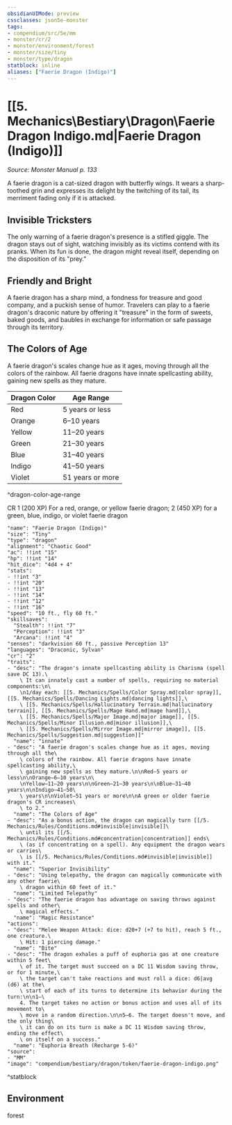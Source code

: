 ```yaml
---
obsidianUIMode: preview
cssclasses: json5e-monster
tags:
- compendium/src/5e/mm
- monster/cr/2
- monster/environment/forest
- monster/size/tiny
- monster/type/dragon
statblock: inline
aliases: ["Faerie Dragon (Indigo)"]
---
```

# [[5. Mechanics\Bestiary\Dragon\Faerie Dragon Indigo.md|Faerie Dragon (Indigo)]]
*Source: Monster Manual p. 133*  

A faerie dragon is a cat-sized dragon with butterfly wings. It wears a sharp-toothed grin and expresses its delight by the twitching of its tail, its merriment fading only if it is attacked.

## Invisible Tricksters

The only warning of a faerie dragon's presence is a stifled giggle. The dragon stays out of sight, watching invisibly as its victims contend with its pranks. When its fun is done, the dragon might reveal itself, depending on the disposition of its "prey."

## Friendly and Bright

A faerie dragon has a sharp mind, a fondness for treasure and good company, and a puckish sense of humor. Travelers can play to a faerie dragon's draconic nature by offering it "treasure" in the form of sweets, baked goods, and baubles in exchange for information or safe passage through its territory.

## The Colors of Age

A faerie dragon's scales change hue as it ages, moving through all the colors of the rainbow. All faerie dragons have innate spellcasting ability, gaining new spells as they mature.

| Dragon Color | Age Range |
|--------------|-----------|
| Red | 5 years or less |
| Orange | 6–10 years |
| Yellow | 11–20 years |
| Green | 21–30 years |
| Blue | 31–40 years |
| Indigo | 41–50 years |
| Violet | 51 years or more |
^dragon-color-age-range

CR 1 (200 XP) For a red, orange, or yellow faerie dragon; 2 (450 XP) for a green, blue, indigo, or violet faerie dragon

```statblock
"name": "Faerie Dragon (Indigo)"
"size": "Tiny"
"type": "dragon"
"alignment": "Chaotic Good"
"ac": !!int "15"
"hp": !!int "14"
"hit_dice": "4d4 + 4"
"stats":
- !!int "3"
- !!int "20"
- !!int "13"
- !!int "14"
- !!int "12"
- !!int "16"
"speed": "10 ft., fly 60 ft."
"skillsaves":
  "Stealth": !!int "7"
  "Perception": !!int "3"
  "Arcana": !!int "4"
"senses": "darkvision 60 ft., passive Perception 13"
"languages": "Draconic, Sylvan"
"cr": "2"
"traits":
- "desc": "The dragon's innate spellcasting ability is Charisma (spell save DC 13).\
    \ It can innately cast a number of spells, requiring no material components:\n\
    \n1/day each: [[5. Mechanics/Spells/Color Spray.md|color spray]], [[5. Mechanics/Spells/Dancing Lights.md|dancing lights]],\
    \ [[5. Mechanics/Spells/Hallucinatory Terrain.md|hallucinatory terrain]], [[5. Mechanics/Spells/Mage Hand.md|mage hand]],\
    \ [[5. Mechanics/Spells/Major Image.md|major image]], [[5. Mechanics/Spells/Minor Illusion.md|minor illusion]],\
    \ [[5. Mechanics/Spells/Mirror Image.md|mirror image]], [[5. Mechanics/Spells/Suggestion.md|suggestion]]"
  "name": "innate"
- "desc": "A faerie dragon's scales change hue as it ages, moving through all the\
    \ colors of the rainbow. All faerie dragons have innate spellcasting ability,\
    \ gaining new spells as they mature.\n\nRed—5 years or less\n\nOrange—6–10 years\n\
    \nYellow—11–20 years\n\nGreen—21–30 years\n\nBlue—31–40 years\n\nIndigo—41–50\
    \ years\n\nViolet—51 years or more\n\nA green or older faerie dragon's CR increases\
    \ to 2."
  "name": "The Colors of Age"
- "desc": "As a bonus action, the dragon can magically turn [[/5. Mechanics/Rules/Conditions.md#invisible|invisible]]\
    \ until its [[/5. Mechanics/Rules/Conditions.md#concentration|concentration]] ends\
    \ (as if concentrating on a spell). Any equipment the dragon wears or carries\
    \ is [[/5. Mechanics/Rules/Conditions.md#invisible|invisible]] with it."
  "name": "Superior Invisibility"
- "desc": "Using telepathy, the dragon can magically communicate with any other faerie\
    \ dragon within 60 feet of it."
  "name": "Limited Telepathy"
- "desc": "The faerie dragon has advantage on saving throws against spells and other\
    \ magical effects."
  "name": "Magic Resistance"
"actions":
- "desc": "Melee Weapon Attack: dice: d20+7 (+7 to hit), reach 5 ft., one creature.\
    \ Hit: 1 piercing damage."
  "name": "Bite"
- "desc": "The dragon exhales a puff of euphoria gas at one creature within 5 feet\
    \ of it. The target must succeed on a DC 11 Wisdom saving throw, or for 1 minute,\
    \ the target can't take reactions and must roll a dice: d6|avg (d6) at the\
    \ start of each of its turns to determine its behavior during the turn:\n\n1–\
    4. The target takes no action or bonus action and uses all of its movement to\
    \ move in a random direction.\n\n5–6. The target doesn't move, and the only thing\
    \ it can do on its turn is make a DC 11 Wisdom saving throw, ending the effect\
    \ on itself on a success."
  "name": "Euphoria Breath (Recharge 5-6)"
"source":
- "MM"
"image": "compendium/bestiary/dragon/token/faerie-dragon-indigo.png"
```
^statblock

## Environment

forest
